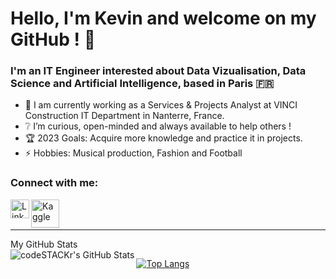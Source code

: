 # Hello, I'm Kevin and welcome on my GitHub ! 👋


### I'm an IT Engineer interested about Data Vizualisation, Data Science and Artificial Intelligence, based in Paris :fr:

- 🔬 I am currently working as a Services & Projects Analyst at VINCI Construction IT Department in Nanterre, France.
- ❔ I’m curious, open-minded and always available to help others !
- 🏆 2023 Goals: Acquire more knowledge and practice it in projects.
- ⚡ Hobbies: Musical production, Fashion and Football


### Connect with me:

[<img align="left" alt="LinkedIn" width="30px" src="https://upload.wikimedia.org/wikipedia/commons/thumb/c/ca/LinkedIn_logo_initials.png/640px-LinkedIn_logo_initials.png" />][LinkedIn]
[<img align="left" alt="Kaggle" width="45px" src="https://upload.wikimedia.org/wikipedia/commons/7/7c/Kaggle_logo.png" />][Kaggle]

<br />
<br />

---

<summary>My GitHub Stats</summary>

<img align="left" alt="codeSTACKr's GitHub Stats" src="https://github-readme-stats.codestackr.vercel.app/api?username=kevinnclas&show_icons=true&theme=gruvbox&hide_border=true" />

[![Top Langs](https://github-readme-stats.vercel.app/api/top-langs/?username=kevinnclas)](https://github.com/anuraghazra/github-readme-stats)



[LinkedIn]: https://www.linkedin.com/in/kevin-nicolas-78600/
[Kaggle]: https://www.kaggle.com/kevinnclas
